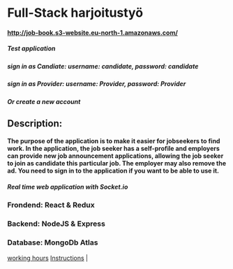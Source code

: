 # Full-Stack harjoitustyö

#### http://job-book.s3-website.eu-north-1.amazonaws.com/
##### Test application
##### sign in as Candiate: username: candidate, password: candidate
##### sign in as Provider: username: Provider, password: Provider
##### Or create a new account
## Description:
#### The purpose of the application is to make it easier for jobseekers to find work. In the application, the job seeker has a self-profile and employers can provide new job announcement applications, allowing the job seeker to join as candidate this particular job. The employer may also remove the ad. You need to sign in to the application if you want to be able to use it.

##### Real time web application with  Socket.io

### Frondend: React & Redux

### Backend: NodeJS & Express

### Database: MongoDb Atlas

[working hours](./tyoaikakirjanpito.md)
[Instructions](./instructions.md)
|
